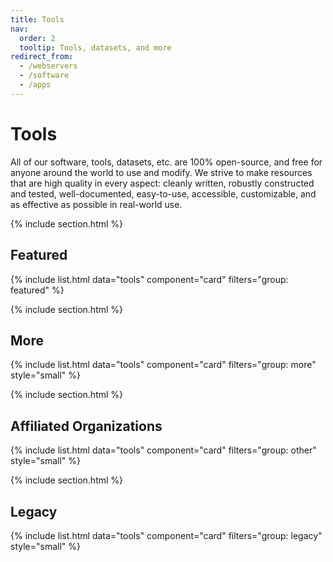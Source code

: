 ```yaml
---
title: Tools
nav:
  order: 2
  tooltip: Tools, datasets, and more
redirect_from:
  - /webservers
  - /software
  - /apps
---
```


# <i class="fas fa-tools"></i>Tools

All of our software, tools, datasets, etc. are 100% open-source, and free for anyone around the world to use and modify.
We strive to make resources that are high quality in every aspect:
cleanly written, robustly constructed and tested, well-documented, easy-to-use, accessible, customizable, and as effective as possible in real-world use.

{% include section.html %}

## Featured

{% include list.html data="tools" component="card" filters="group: featured" %}

{% include section.html %}

## More

{% include list.html data="tools" component="card" filters="group: more" style="small" %}

{% include section.html %}

## Affiliated Organizations

{% include list.html data="tools" component="card" filters="group: other" style="small" %}

{% include section.html %}

## Legacy

{% include list.html data="tools" component="card" filters="group: legacy" style="small" %}
